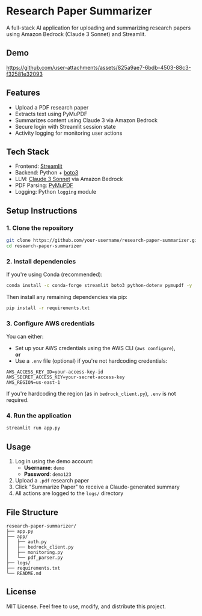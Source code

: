 # Research Paper Summarizer

A full-stack AI application for uploading and summarizing research papers using Amazon Bedrock (Claude 3 Sonnet) and Streamlit.

## Demo

https://github.com/user-attachments/assets/825a9ae7-6bdb-4503-88c3-f32581e32093

## Features

- Upload a PDF research paper
- Extracts text using PyMuPDF
- Summarizes content using Claude 3 via Amazon Bedrock
- Secure login with Streamlit session state
- Activity logging for monitoring user actions

## Tech Stack

- Frontend: [Streamlit](https://streamlit.io/)
- Backend: Python + [boto3](https://boto3.amazonaws.com/v1/documentation/api/latest/index.html)
- LLM: [Claude 3 Sonnet](https://docs.aws.amazon.com/bedrock/latest/userguide/model-ids.html) via Amazon Bedrock
- PDF Parsing: [PyMuPDF](https://pymupdf.readthedocs.io/)
- Logging: Python `logging` module

## Setup Instructions

### 1. Clone the repository

```bash
git clone https://github.com/your-username/research-paper-summarizer.git
cd research-paper-summarizer
```

### 2. Install dependencies

If you're using Conda (recommended):

```bash
conda install -c conda-forge streamlit boto3 python-dotenv pymupdf -y
```

Then install any remaining dependencies via pip:

```bash
pip install -r requirements.txt
```

### 3. Configure AWS credentials

You can either:

- Set up your AWS credentials using the AWS CLI (`aws configure`),  
**or**
- Use a `.env` file (optional) if you're not hardcoding credentials:

```env
AWS_ACCESS_KEY_ID=your-access-key-id
AWS_SECRET_ACCESS_KEY=your-secret-access-key
AWS_REGION=us-east-1
```

If you're hardcoding the region (as in `bedrock_client.py`), `.env` is not required.

### 4. Run the application

```bash
streamlit run app.py
```

## Usage

1. Log in using the demo account:
   - **Username**: `demo`
   - **Password**: `demo123`
2. Upload a `.pdf` research paper
3. Click "Summarize Paper" to receive a Claude-generated summary
4. All actions are logged to the `logs/` directory

## File Structure

```
research-paper-summarizer/
├── app.py
├── app/
│   ├── auth.py
│   ├── bedrock_client.py
│   ├── monitoring.py
│   └── pdf_parser.py
├── logs/
├── requirements.txt
└── README.md
```

## License

MIT License. Feel free to use, modify, and distribute this project.
